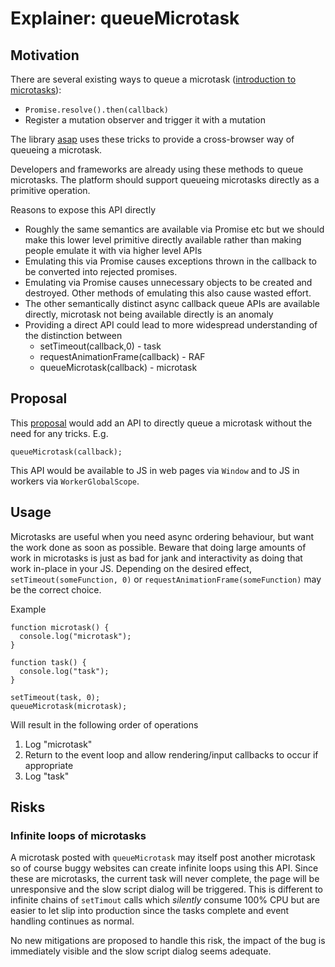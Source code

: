 # Explainer: queueMicrotask


## Motivation

There are several existing ways
to queue a microtask
([introduction to microtasks](https://jakearchibald.com/2015/tasks-microtasks-queues-and-schedules/)):



*   `Promise.resolve().then(callback)`
*   Register a mutation observer and trigger it with a mutation

The library [asap](https://github.com/kriskowal/asap) uses these tricks
to provide a cross-browser way of queueing a microtask.

Developers and frameworks are already using these methods to queue microtasks.
The platform should support queueing microtasks directly as a primitive operation.

Reasons to expose this API directly

*   Roughly the same semantics are available via Promise etc
    but we should make this lower level primitive directly available
    rather than making people emulate it with via higher level APIs
*   Emulating this via Promise causes exceptions thrown in the callback
    to be converted into rejected promises.
*   Emulating via Promise causes unnecessary objects to be created and destroyed.
    Other methods of emulating this also cause wasted effort.
*   The other semantically distinct async callback queue APIs are available directly,
    microtask not being available directly is an anomaly
*   Providing a direct API could lead to more widespread understanding of the distinction between
    *   setTimeout(callback,0) - task
    *   requestAnimationFrame(callback) - RAF
    *   queueMicrotask(callback) - microtask


## Proposal

This [proposal](https://github.com/whatwg/html/issues/512) would add an API
to directly queue a microtask
without the need for any tricks. E.g.


```
queueMicrotask(callback);
```


This  API would be available to JS in web pages via `Window`
and to JS in workers via `WorkerGlobalScope`.


## Usage

Microtasks are useful when you need async ordering behaviour,
but want the work done as soon as possible.
Beware that doing large amounts of work in microtasks
is just as bad for jank and interactivity
as doing that work in-place in your JS.
Depending on the desired effect,
`setTimeout(someFunction, 0)` or `requestAnimationFrame(someFunction)`
may be the correct choice.

Example

```
function microtask() {
  console.log("microtask");
}

function task() {
  console.log("task");
}

setTimeout(task, 0);
queueMicrotask(microtask);
```

Will result in the following order of operations

1.  Log "microtask"
1.  Return to the event loop and allow rendering/input callbacks to occur if appropriate
1.  Log "task"

## Risks

### Infinite loops of microtasks

A microtask posted with `queueMicrotask`
may itself post another microtask
so of course buggy websites can create infinite loops
using this API.
Since these are microtasks,
the current task will never complete,
the page will be unresponsive
and the slow script dialog will be triggered.
This is different to infinite chains of `setTimout` calls
which *silently* consume 100% CPU
but are easier to let slip into production
since the tasks complete
and event handling continues as normal.

No new mitigations are proposed to handle this risk,
the impact of the bug is immediately visible
and the slow script dialog seems adequate.
